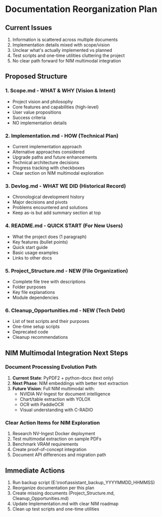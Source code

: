 # Documentation Reorganization Plan

## Current Issues
1. Information is scattered across multiple documents
2. Implementation details mixed with scope/vision
3. Unclear what's actually implemented vs planned
4. Test scripts and one-time utilities cluttering the project
5. No clear path forward for NIM multimodal integration

## Proposed Structure

### 1. Scope.md - WHAT & WHY (Vision & Intent)
- Project vision and philosophy
- Core features and capabilities (high-level)
- User value propositions
- Success criteria
- NO implementation details

### 2. Implementation.md - HOW (Technical Plan)
- Current implementation approach
- Alternative approaches considered
- Upgrade paths and future enhancements
- Technical architecture decisions
- Progress tracking with checkboxes
- Clear section on NIM multimodal exploration

### 3. Devlog.md - WHAT WE DID (Historical Record)
- Chronological development history
- Major decisions and pivots
- Problems encountered and solutions
- Keep as-is but add summary section at top

### 4. README.md - QUICK START (For New Users)
- What the project does (1 paragraph)
- Key features (bullet points)
- Quick start guide
- Basic usage examples
- Links to other docs

### 5. Project_Structure.md - NEW (File Organization)
- Complete file tree with descriptions
- Folder purposes
- Key file explanations
- Module dependencies

### 6. Cleanup_Opportunities.md - NEW (Tech Debt)
- List of test scripts and their purposes
- One-time setup scripts
- Deprecated code
- Cleanup recommendations

## NIM Multimodal Integration Next Steps

### Document Processing Evolution Path
1. **Current State**: PyPDF2 + python-docx (text only)
2. **Next Phase**: NIM embeddings with better text extraction
3. **Future Vision**: Full NIM multimodal with:
   - NVIDIA NV-Ingest for document intelligence
   - Chart/table extraction with YOLOX
   - OCR with PaddleOCR
   - Visual understanding with C-RADIO

### Clear Action Items for NIM Exploration
1. Research NV-Ingest Docker deployment
2. Test multimodal extraction on sample PDFs
3. Benchmark VRAM requirements
4. Create proof-of-concept integration
5. Document API differences and migration path

## Immediate Actions
1. Run backup script (E:\root\assistant_backup_YYYYMMDD_HHMMSS)
2. Reorganize documentation per this plan
3. Create missing documents (Project_Structure.md, Cleanup_Opportunities.md)
4. Update Implementation.md with clear NIM roadmap
5. Clean up test scripts and one-time utilities